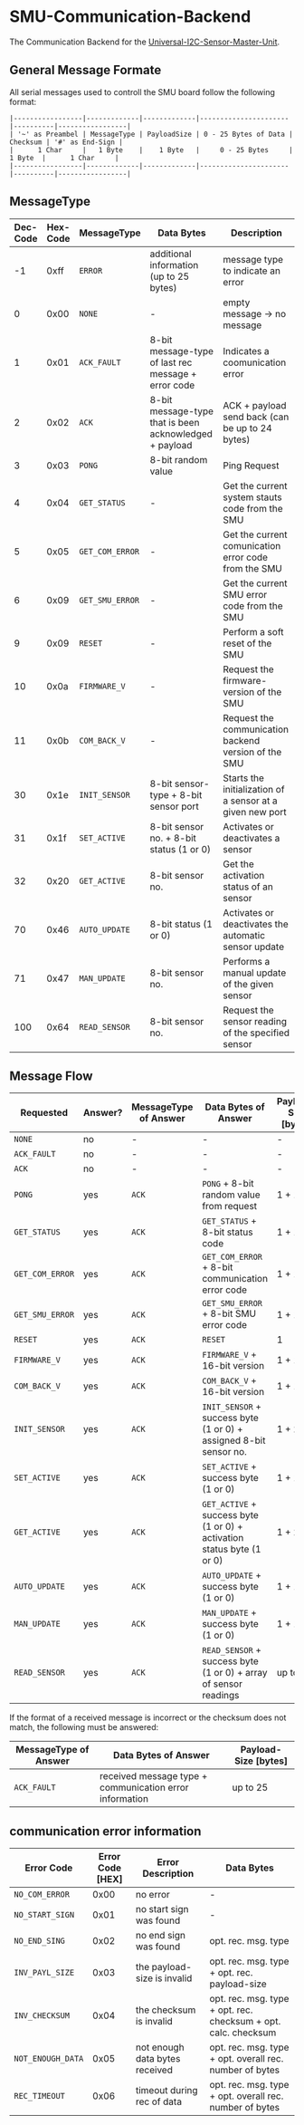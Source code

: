 # SMU-Communication-Backend
The Communication Backend for the [Universal-I2C-Sensor-Master-Unit](https://github.com/teamonestone/Universal-I2C-Sensor-Master-Unit).


## General Message Formate

All serial messages used to controll the SMU board follow the following format: 

```
|-----------------|-------------|-------------|----------------------|----------|-----------------|
| '~' as Preambel | MessageType | PayloadSize | 0 - 25 Bytes of Data | Checksum | '#' as End-Sign |
|      1 Char     |   1 Byte    |    1 Byte   |     0 - 25 Bytes     |  1 Byte  |      1 Char     |
|-----------------|-------------|-------------|----------------------|----------|-----------------|
```


## MessageType

| Dec-Code | Hex-Code | MessageType     | Data Bytes                                               | Description                                               |
|----------|----------|-----------------|----------------------------------------------------------|-----------------------------------------------------------|
| -1       | 0xff     | `ERROR`         | additional information (up to 25 bytes)                  | message type to indicate an error                         |
| 0        | 0x00     | `NONE`          | -                                                        | empty message -> no message                               |
| 1        | 0x01     | `ACK_FAULT`     | 8-bit message-type of last rec message + error code      | Indicates a coomunication error                           |
| 2        | 0x02     | `ACK`           | 8-bit message-type that is been acknowledged + payload   | ACK + payload send back (can be up to 24 bytes)           | 
| 3        | 0x03     | `PONG`          | 8-bit random value                                       | Ping Request                                              |
| 4        | 0x04     | `GET_STATUS`    | -                                                        | Get the current system stauts code from the SMU           |
| 5        | 0x05     | `GET_COM_ERROR` | -                                                        | Get the current comunication error code from the SMU      |
| 6        | 0x09     | `GET_SMU_ERROR` | -                                                        | Get the current SMU error code from the SMU               |
| 9        | 0x09     | `RESET`         | -                                                        | Perform a soft reset of the SMU                           |
| 10       | 0x0a     | `FIRMWARE_V`    | -                                                        | Request the firmware-version of the SMU                   |
| 11       | 0x0b     | `COM_BACK_V`    | -                                                        | Request the communication backend version of the SMU      |
| 30       | 0x1e     | `INIT_SENSOR`   | 8-bit sensor-type + 8-bit sensor port                    | Starts the initialization of a sensor at a given new port |
| 31       | 0x1f     | `SET_ACTIVE`    | 8-bit sensor no. + 8-bit status (1 or 0)                 | Activates or deactivates a sensor                         |
| 32       | 0x20     | `GET_ACTIVE`    | 8-bit sensor no.                                         | Get the activation status of an sensor                    |
| 70       | 0x46     | `AUTO_UPDATE`   | 8-bit status (1 or 0)                                    | Activates or deactivates the automatic sensor update      |
| 71       | 0x47     | `MAN_UPDATE`    | 8-bit sensor no.                                         | Performs a manual update of the given sensor              |
| 100      | 0x64     | `READ_SENSOR`   | 8-bit sensor no.                                         | Request the sensor reading of the specified sensor        |


## Message Flow

| Requested       | Answer? | MessageType of Answer | Data Bytes of Answer                                                   | Payload-Size [bytes] |
|-----------------|---------|-----------------------|------------------------------------------------------------------------|----------------------|
| `NONE`          | no      | -                     | -                                                                      | -                    |
| `ACK_FAULT`     | no      | -                     | -                                                                      | -                    |
| `ACK`           | no      | -                     | -                                                                      | -                    |
| `PONG`          | yes     | `ACK`                 | `PONG` + 8-bit random value from request                               | 1 + 1 = 2            |
| `GET_STATUS`    | yes     | `ACK`                 | `GET_STATUS` +  8-bit status code                                      | 1 + 1 = 2            |
| `GET_COM_ERROR` | yes     | `ACK`                 | `GET_COM_ERROR` + 8-bit communication error code                       | 1 + 1 = 2            |
| `GET_SMU_ERROR` | yes     | `ACK`                 | `GET_SMU_ERROR` + 8-bit SMU error code                                 | 1 + 1 = 2            |
| `RESET`         | yes     | `ACK`                 | `RESET`                                                                | 1                    |
| `FIRMWARE_V`    | yes     | `ACK`                 | `FIRMWARE_V` + 16-bit version                                          | 1 + 1 = 2            |
| `COM_BACK_V`    | yes     | `ACK`                 | `COM_BACK_V` + 16-bit version                                          | 1 + 1 = 2            |
| `INIT_SENSOR`   | yes     | `ACK`                 | `INIT_SENSOR` + success byte (1 or 0) + assigned 8-bit sensor no.      | 1 + 2 = 3            |
| `SET_ACTIVE`    | yes     | `ACK`                 | `SET_ACTIVE` + success byte (1 or 0)                                   | 1 + 1 = 2            |
| `GET_ACTIVE`    | yes     | `ACK`                 | `GET_ACTIVE` + success byte (1 or 0) + activation status byte (1 or 0) | 1 + 2 = 3            |
| `AUTO_UPDATE`   | yes     | `ACK`                 | `AUTO_UPDATE` + success byte (1 or 0)                                  | 1 + 1 = 2            |
| `MAN_UPDATE`    | yes     | `ACK`                 | `MAN_UPDATE` + success byte (1 or 0)                                   | 1 + 1 = 2            |
| `READ_SENSOR`   | yes     | `ACK`                 | `READ_SENSOR` + success byte (1 or 0) + array of sensor readings       | up to 25             |

If the format of a received message is incorrect or the checksum does not match, the following must be answered:

| MessageType of Answer | Data Bytes of Answer                                              | Payload-Size [bytes] |
|-----------------------|-------------------------------------------------------------------|----------------------|
| `ACK_FAULT`           | received message type + communication error information           | up to 25             |


## communication error information

| Error Code        | Error Code [HEX] | Error Description              | Data Bytes                                                     |
|-------------------|------------------|--------------------------------|----------------------------------------------------------------|
| `NO_COM_ERROR`    | 0x00             | no error                       | -                                                              |
| `NO_START_SIGN`   | 0x01             | no start sign was found        | -                                                              |
| `NO_END_SING`     | 0x02             | no end sign was found          | opt. rec. msg. type                                            |
| `INV_PAYL_SIZE`   | 0x03             | the payload-size is invalid    | opt. rec. msg. type + opt. rec. payload-size                   |
| `INV_CHECKSUM`    | 0x04             | the checksum is invalid        | opt. rec. msg. type + opt. rec. checksum + opt. calc. checksum |
| `NOT_ENOUGH_DATA` | 0x05             | not enough data bytes received | opt. rec. msg. type + opt. overall rec. number of bytes        |
| `REC_TIMEOUT`     | 0x06             | timeout during rec of data     | opt. rec. msg. type + opt. overall rec. number of bytes        |
